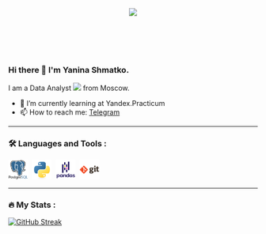 
<div id="header" align="center">
<img src="https://media.giphy.com/media/13HgwGsXF0aiGY/giphy.gif" width="300"/>
  <h1>
  <img src="https://komarev.com/ghpvc/?username=yaninashmatko&style=flat-square&color=blue" alt=""/>
    </h1>
</div>

### Hi there 👋 I'm Yanina Shmatko. 
I am a Data Analyst <img src="https://media.giphy.com/media/WUlplcMpOCEmTGBtBW/giphy.gif" width="30"> from Moscow.


- 🌱 I’m currently learning at Yandex.Practicum
- 📫 How to reach me: [Telegram](https://t.me/yaninashmatko)
---

### :hammer_and_wrench: Languages and Tools :
<div>
  <img src="https://github.com/devicons/devicon/blob/master/icons/postgresql/postgresql-original-wordmark.svg" title="Postgresql" alt="Postgresql" width="40" height="40"/>&nbsp;
  <img src="https://github.com/devicons/devicon/blob/master/icons/python/python-original.svg" title="Python" alt="Python" width="40" height="40"/>&nbsp;
  <img src="https://github.com/devicons/devicon/blob/master/icons/pandas/pandas-original-wordmark.svg" title="Pandas" alt="Pandas" width="40" height="40"/>&nbsp;
  <img src="https://github.com/devicons/devicon/blob/master/icons/git/git-original-wordmark.svg" title="Git" **alt="Git" width="40" height="40"/>
</div>

---

### :fire: My Stats :
[![GitHub Streak](http://github-readme-streak-stats.herokuapp.com?user=yaninashmatko&theme=dark&background=000000)](https://git.io/streak-stats)
